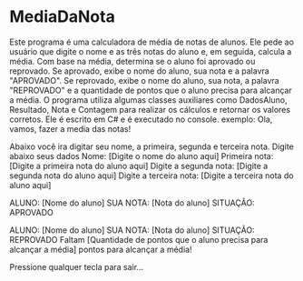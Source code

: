 # MediaDaNota
Este programa é uma calculadora de média de notas de alunos.
Ele pede ao usuário que digite o nome e as três notas do aluno e,
em seguida, calcula a média. Com base na média, determina se o
aluno foi aprovado ou reprovado. Se aprovado, exibe o nome do aluno,
sua nota e a palavra "APROVADO". Se reprovado, exibe o nome do aluno,
sua nota, a palavra "REPROVADO" e a quantidade de pontos que o aluno
precisa para alcançar a média. O programa utiliza algumas classes
auxiliares como DadosAluno, Resultado, Nota e Contagem para realizar
os cálculos e retornar os valores corretos. Ele é escrito em C# e é
executado no console.
exemplo:
Ola, vamos, fazer a media das notas!

Abaixo você ira digitar seu nome, a primeira, segunda e terceira nota.
Digite abaixo seus dados
Nome: [Digite o nome do aluno aqui]
Primeira nota: [Digite a primeira nota do aluno aqui]
Digite a segunda nota: [Digite a segunda nota do aluno aqui]
Digite a terceira nota: [Digite a terceira nota do aluno aqui]

ALUNO: [Nome do aluno]
SUA NOTA: [Nota do aluno]
SITUAÇÃO: APROVADO

ALUNO: [Nome do aluno]
SUA NOTA: [Nota do aluno]
SITUAÇÃO: REPROVADO
Faltam [Quantidade de pontos que o aluno precisa para alcançar a média] pontos para alcançar a média!

Pressione qualquer tecla para sair...

